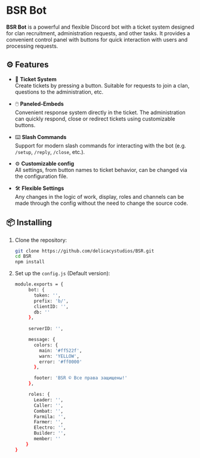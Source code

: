 # BSR Bot

**BSR Bot** is a powerful and flexible Discord bot with a ticket system designed for clan recruitment, administration requests, and other tasks. It provides a convenient control panel with buttons for quick interaction with users and processing requests.

## ⚙️ Features

- 🎫 **Ticket System**  
  Create tickets by pressing a button. Suitable for requests to join a clan, questions to the administration, etc.

- 🖱️ **Paneled-Embeds**  
  Convenient response system directly in the ticket. The administration can quickly respond, close or redirect tickets using customizable buttons.

- ⌨️ **Slash Commands**  
  Support for modern slash commands for interacting with the bot (e.g. `/setup`, `/reply`, `/close`, etc.).

- ⚙️ **Customizable config**  
  All settings, from button names to ticket behavior, can be changed via the configuration file.

- 🛠️ **Flexible Settings**  
  Any changes in the logic of work, display, roles and channels can be made through the config without the need to change the source code.

## 📦 Installing

1. Clone the repository:
   ```bash
   git clone https://github.com/delicacystudios/BSR.git
   cd BSR
   npm install
   ```
2. Set up the `config.js` (Default version):
   ```bash
   module.exports = {
        bot: {
          token: '',
          prefix: 'b/',
          clientID: '',
          db: ''
        },
    
        serverID: '',

        message: {
          colors: {
            main: '#ff522f',
            warn: 'YELLOW',
            error: '#ff0000'
          },

          footer: 'BSR © Все права защищены!'
        },

        roles: {
          Leader: '',
          Caller: '',
          Combat: '',
          Farmila: '',
          Farmer: '',
          Electro: '',
          Builder: '',
          member: ''
       }
   }
   ```

